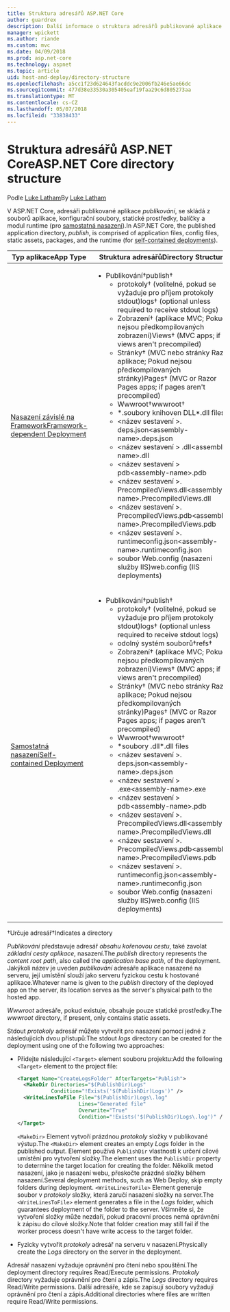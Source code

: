 ```yaml
---
title: Struktura adresářů ASP.NET Core
author: guardrex
description: Další informace o struktura adresářů publikované aplikace ASP.NET Core.
manager: wpickett
ms.author: riande
ms.custom: mvc
ms.date: 04/09/2018
ms.prod: asp.net-core
ms.technology: aspnet
ms.topic: article
uid: host-and-deploy/directory-structure
ms.openlocfilehash: a5cc1f23d624643facddc9e2006fb246e5ae66dc
ms.sourcegitcommit: 477d38e33530a305405eaf19faa29c6d805273aa
ms.translationtype: MT
ms.contentlocale: cs-CZ
ms.lasthandoff: 05/07/2018
ms.locfileid: "33838433"
---
```

# <a name="aspnet-core-directory-structure"></a><span data-ttu-id="7ce13-103">Struktura adresářů ASP.NET Core</span><span class="sxs-lookup"><span data-stu-id="7ce13-103">ASP.NET Core directory structure</span></span>

<span data-ttu-id="7ce13-104">Podle [Luke Latham](https://github.com/guardrex)</span><span class="sxs-lookup"><span data-stu-id="7ce13-104">By [Luke Latham](https://github.com/guardrex)</span></span>

<span data-ttu-id="7ce13-105">V ASP.NET Core, adresáři publikované aplikace *publikování*, se skládá z souborů aplikace, konfigurační soubory, statické prostředky, balíčky a modul runtime (pro [samostatná nasazení](/dotnet/core/deploying/#self-contained-deployments-scd)).</span><span class="sxs-lookup"><span data-stu-id="7ce13-105">In ASP.NET Core, the published application directory, *publish*, is comprised of application files, config files, static assets, packages, and the runtime (for [self-contained deployments](/dotnet/core/deploying/#self-contained-deployments-scd)).</span></span>


| <span data-ttu-id="7ce13-106">Typ aplikace</span><span class="sxs-lookup"><span data-stu-id="7ce13-106">App Type</span></span> | <span data-ttu-id="7ce13-107">Struktura adresářů</span><span class="sxs-lookup"><span data-stu-id="7ce13-107">Directory Structure</span></span> |
| -------- | ------------------- |
| [<span data-ttu-id="7ce13-108">Nasazení závislé na Framework</span><span class="sxs-lookup"><span data-stu-id="7ce13-108">Framework-dependent Deployment</span></span>](/dotnet/core/deploying/#framework-dependent-deployments-fdd) | <ul><li><span data-ttu-id="7ce13-109">Publikování&dagger;</span><span class="sxs-lookup"><span data-stu-id="7ce13-109">publish&dagger;</span></span><ul><li><span data-ttu-id="7ce13-110">protokoly&dagger; (volitelné, pokud se vyžaduje pro příjem protokoly stdout)</span><span class="sxs-lookup"><span data-stu-id="7ce13-110">logs&dagger; (optional unless required to receive stdout logs)</span></span></li><li><span data-ttu-id="7ce13-111">Zobrazení&dagger; (aplikace MVC; Pokud nejsou předkompilovaných zobrazení)</span><span class="sxs-lookup"><span data-stu-id="7ce13-111">Views&dagger; (MVC apps; if views aren't precompiled)</span></span></li><li><span data-ttu-id="7ce13-112">Stránky&dagger; (MVC nebo stránky Razor aplikace; Pokud nejsou předkompilovaných stránky)</span><span class="sxs-lookup"><span data-stu-id="7ce13-112">Pages&dagger; (MVC or Razor Pages apps; if pages aren't precompiled)</span></span></li><li><span data-ttu-id="7ce13-113">Wwwroot&dagger;</span><span class="sxs-lookup"><span data-stu-id="7ce13-113">wwwroot&dagger;</span></span></li><li><span data-ttu-id="7ce13-114">\*\.soubory knihoven DLL</span><span class="sxs-lookup"><span data-stu-id="7ce13-114">\*\.dll files</span></span></li><li><span data-ttu-id="7ce13-115">\<název sestavení >. deps.json</span><span class="sxs-lookup"><span data-stu-id="7ce13-115">\<assembly-name>.deps.json</span></span></li><li><span data-ttu-id="7ce13-116">\<název sestavení > .dll</span><span class="sxs-lookup"><span data-stu-id="7ce13-116">\<assembly-name>.dll</span></span></li><li><span data-ttu-id="7ce13-117">\<název sestavení > pdb</span><span class="sxs-lookup"><span data-stu-id="7ce13-117">\<assembly-name>.pdb</span></span></li><li><span data-ttu-id="7ce13-118">\<název sestavení >. PrecompiledViews.dll</span><span class="sxs-lookup"><span data-stu-id="7ce13-118">\<assembly-name>.PrecompiledViews.dll</span></span></li><li><span data-ttu-id="7ce13-119">\<název sestavení >. PrecompiledViews.pdb</span><span class="sxs-lookup"><span data-stu-id="7ce13-119">\<assembly-name>.PrecompiledViews.pdb</span></span></li><li><span data-ttu-id="7ce13-120">\<název sestavení >. runtimeconfig.json</span><span class="sxs-lookup"><span data-stu-id="7ce13-120">\<assembly-name>.runtimeconfig.json</span></span></li><li><span data-ttu-id="7ce13-121">soubor Web.config (nasazení služby IIS)</span><span class="sxs-lookup"><span data-stu-id="7ce13-121">web.config (IIS deployments)</span></span></li></ul></li></ul> |
| [<span data-ttu-id="7ce13-122">Samostatná nasazení</span><span class="sxs-lookup"><span data-stu-id="7ce13-122">Self-contained Deployment</span></span>](/dotnet/core/deploying/#self-contained-deployments-scd) | <ul><li><span data-ttu-id="7ce13-123">Publikování&dagger;</span><span class="sxs-lookup"><span data-stu-id="7ce13-123">publish&dagger;</span></span><ul><li><span data-ttu-id="7ce13-124">protokoly&dagger; (volitelné, pokud se vyžaduje pro příjem protokoly stdout)</span><span class="sxs-lookup"><span data-stu-id="7ce13-124">logs&dagger; (optional unless required to receive stdout logs)</span></span></li><li><span data-ttu-id="7ce13-125">odolný systém souborů&dagger;</span><span class="sxs-lookup"><span data-stu-id="7ce13-125">refs&dagger;</span></span></li><li><span data-ttu-id="7ce13-126">Zobrazení&dagger; (aplikace MVC; Pokud nejsou předkompilovaných zobrazení)</span><span class="sxs-lookup"><span data-stu-id="7ce13-126">Views&dagger; (MVC apps; if views aren't precompiled)</span></span></li><li><span data-ttu-id="7ce13-127">Stránky&dagger; (MVC nebo stránky Razor aplikace; Pokud nejsou předkompilovaných stránky)</span><span class="sxs-lookup"><span data-stu-id="7ce13-127">Pages&dagger; (MVC or Razor Pages apps; if pages aren't precompiled)</span></span></li><li><span data-ttu-id="7ce13-128">Wwwroot&dagger;</span><span class="sxs-lookup"><span data-stu-id="7ce13-128">wwwroot&dagger;</span></span></li><li><span data-ttu-id="7ce13-129">\*soubory .dll</span><span class="sxs-lookup"><span data-stu-id="7ce13-129">\*.dll files</span></span></li><li><span data-ttu-id="7ce13-130">\<název sestavení >. deps.json</span><span class="sxs-lookup"><span data-stu-id="7ce13-130">\<assembly-name>.deps.json</span></span></li><li><span data-ttu-id="7ce13-131">\<název sestavení > .exe</span><span class="sxs-lookup"><span data-stu-id="7ce13-131">\<assembly-name>.exe</span></span></li><li><span data-ttu-id="7ce13-132">\<název sestavení > pdb</span><span class="sxs-lookup"><span data-stu-id="7ce13-132">\<assembly-name>.pdb</span></span></li><li><span data-ttu-id="7ce13-133">\<název sestavení >. PrecompiledViews.dll</span><span class="sxs-lookup"><span data-stu-id="7ce13-133">\<assembly-name>.PrecompiledViews.dll</span></span></li><li><span data-ttu-id="7ce13-134">\<název sestavení >. PrecompiledViews.pdb</span><span class="sxs-lookup"><span data-stu-id="7ce13-134">\<assembly-name>.PrecompiledViews.pdb</span></span></li><li><span data-ttu-id="7ce13-135">\<název sestavení >. runtimeconfig.json</span><span class="sxs-lookup"><span data-stu-id="7ce13-135">\<assembly-name>.runtimeconfig.json</span></span></li><li><span data-ttu-id="7ce13-136">soubor Web.config (nasazení služby IIS)</span><span class="sxs-lookup"><span data-stu-id="7ce13-136">web.config (IIS deployments)</span></span></li></ul></li></ul> |

<span data-ttu-id="7ce13-137">&dagger;Určuje adresář</span><span class="sxs-lookup"><span data-stu-id="7ce13-137">&dagger;Indicates a directory</span></span>

<span data-ttu-id="7ce13-138">*Publikování* představuje adresář *obsahu kořenovou cestu*, také zavolat *základní cesty aplikace*, nasazení.</span><span class="sxs-lookup"><span data-stu-id="7ce13-138">The *publish* directory represents the *content root path*, also called the *application base path*, of the deployment.</span></span> <span data-ttu-id="7ce13-139">Jakýkoli název je uveden *publikování* adresáře aplikace nasazené na serveru, její umístění slouží jako serveru fyzickou cestu k hostované aplikace.</span><span class="sxs-lookup"><span data-stu-id="7ce13-139">Whatever name is given to the *publish* directory of the deployed app on the server, its location serves as the server's physical path to the hosted app.</span></span>

<span data-ttu-id="7ce13-140">*Wwwroot* adresáře, pokud existuje, obsahuje pouze statické prostředky.</span><span class="sxs-lookup"><span data-stu-id="7ce13-140">The *wwwroot* directory, if present, only contains static assets.</span></span>

<span data-ttu-id="7ce13-141">Stdout *protokoly* adresář můžete vytvořit pro nasazení pomocí jedné z následujících dvou přístupů:</span><span class="sxs-lookup"><span data-stu-id="7ce13-141">The stdout *logs* directory can be created for the deployment using one of the following two approaches:</span></span>

* <span data-ttu-id="7ce13-142">Přidejte následující `<Target>` element souboru projektu:</span><span class="sxs-lookup"><span data-stu-id="7ce13-142">Add the following `<Target>` element to the project file:</span></span>

   ```xml
   <Target Name="CreateLogsFolder" AfterTargets="Publish">
     <MakeDir Directories="$(PublishDir)Logs" 
              Condition="!Exists('$(PublishDir)Logs')" />
     <WriteLinesToFile File="$(PublishDir)Logs\.log" 
                       Lines="Generated file" 
                       Overwrite="True" 
                       Condition="!Exists('$(PublishDir)Logs\.log')" />
   </Target>
   ```

   <span data-ttu-id="7ce13-143">`<MakeDir>` Element vytvoří prázdnou *protokoly* složky v publikované výstup.</span><span class="sxs-lookup"><span data-stu-id="7ce13-143">The `<MakeDir>` element creates an empty *Logs* folder in the published output.</span></span> <span data-ttu-id="7ce13-144">Element používá `PublishDir` vlastnosti k určení cílové umístění pro vytvoření složky.</span><span class="sxs-lookup"><span data-stu-id="7ce13-144">The element uses the `PublishDir` property to determine the target location for creating the folder.</span></span> <span data-ttu-id="7ce13-145">Několik metod nasazení, jako je nasazení webu, přeskočte prázdné složky během nasazení.</span><span class="sxs-lookup"><span data-stu-id="7ce13-145">Several deployment methods, such as Web Deploy, skip empty folders during deployment.</span></span> <span data-ttu-id="7ce13-146">`<WriteLinesToFile>` Element generuje soubor v *protokoly* složky, která zaručí nasazení složky na server.</span><span class="sxs-lookup"><span data-stu-id="7ce13-146">The `<WriteLinesToFile>` element generates a file in the *Logs* folder, which guarantees deployment of the folder to the server.</span></span> <span data-ttu-id="7ce13-147">Všimněte si, že vytvoření složky může nezdaří, pokud pracovní proces nemá oprávnění k zápisu do cílové složky.</span><span class="sxs-lookup"><span data-stu-id="7ce13-147">Note that folder creation may still fail if the worker process doesn't have write access to the target folder.</span></span>

* <span data-ttu-id="7ce13-148">Fyzicky vytvořit *protokoly* adresář na serveru v nasazení.</span><span class="sxs-lookup"><span data-stu-id="7ce13-148">Physically create the *Logs* directory on the server in the deployment.</span></span>

<span data-ttu-id="7ce13-149">Adresář nasazení vyžaduje oprávnění pro čtení nebo spouštění.</span><span class="sxs-lookup"><span data-stu-id="7ce13-149">The deployment directory requires Read/Execute permissions.</span></span> <span data-ttu-id="7ce13-150">*Protokoly* directory vyžaduje oprávnění pro čtení a zápis.</span><span class="sxs-lookup"><span data-stu-id="7ce13-150">The *Logs* directory requires Read/Write permissions.</span></span> <span data-ttu-id="7ce13-151">Další adresáře, kde se zapisují soubory vyžadují oprávnění pro čtení a zápis.</span><span class="sxs-lookup"><span data-stu-id="7ce13-151">Additional directories where files are written require Read/Write permissions.</span></span>

